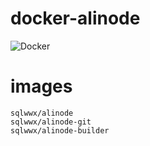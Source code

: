 # docker-alinode
![Docker](https://github.com/sqlwwx/docker-alinode/workflows/Docker/badge.svg)

# images
```
sqlwwx/alinode
sqlwwx/alinode-git
sqlwwx/alinode-builder
```
